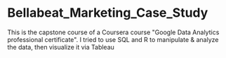 # Bellabeat_Marketing_Case_Study
This is the capstone course of a Coursera course "Google Data Analytics professional certificate". I tried to use SQL and R to manipulate &amp; analyze the data, then visualize it via Tableau
